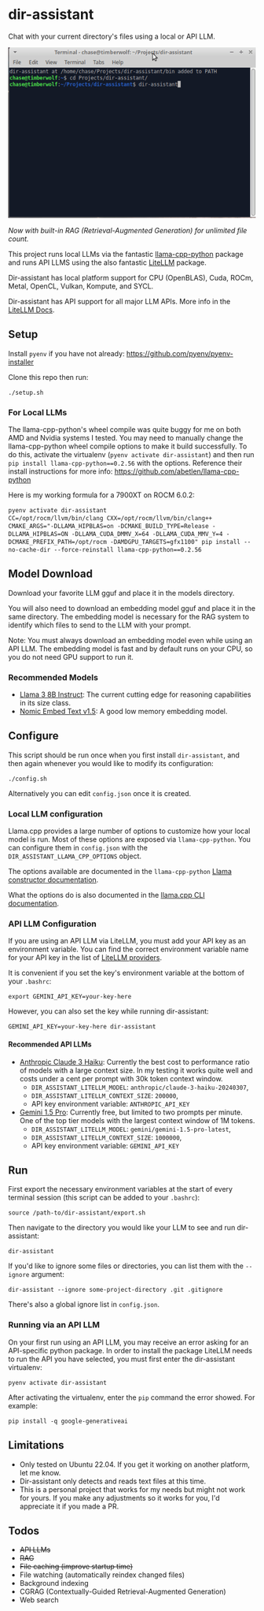 # dir-assistant

Chat with your current directory's files using a local or API LLM.

![Demo of dir-assistant being run](demo.gif)

*Now with built-in RAG (Retrieval-Augmented Generation) for unlimited file count.*

This project runs local LLMs via the fantastic [llama-cpp-python](https://github.com/abetlen/llama-cpp-python) package
and runs API LLMS using the also fantastic [LiteLLM](https://github.com/BerriAI/litellm) package.

Dir-assistant has local platform support for CPU (OpenBLAS), Cuda, ROCm, Metal, OpenCL, Vulkan, Kompute, and SYCL.

Dir-assistant has API support for all major LLM APIs. More info in the 
[LiteLLM Docs](https://docs.litellm.ai/docs/providers).

## Setup

Install `pyenv` if you have not already: https://github.com/pyenv/pyenv-installer

Clone this repo then run:
```
./setup.sh
```

### For Local LLMs

The llama-cpp-python's wheel compile was quite buggy for me on both AMD and Nvidia systems I tested.
You may need to manually change the llama-cpp-python wheel compile options to make it build successfully. 
To do this, activate the virtualenv (`pyenv activate dir-assistant`) and then run `pip install llama-cpp-python==0.2.56`
with the options. Reference their install instructions for more info: https://github.com/abetlen/llama-cpp-python

Here is my working formula for a 7900XT on ROCM 6.0.2:
```
pyenv activate dir-assistant
CC=/opt/rocm/llvm/bin/clang CXX=/opt/rocm/llvm/bin/clang++ CMAKE_ARGS="-DLLAMA_HIPBLAS=on -DCMAKE_BUILD_TYPE=Release -DLLAMA_HIPBLAS=ON -DLLAMA_CUDA_DMMV_X=64 -DLLAMA_CUDA_MMV_Y=4 -DCMAKE_PREFIX_PATH=/opt/rocm -DAMDGPU_TARGETS=gfx1100" pip install --no-cache-dir --force-reinstall llama-cpp-python==0.2.56
```

## Model Download

Download your favorite LLM gguf and place it in the models directory.

You will also need to download an embedding model gguf and place it in the same directory. The embedding model is 
necessary for the RAG system to identify which files to send to the LLM with your prompt.

Note: You must always download an embedding model even while using an API LLM. The embedding model is fast and by default
runs on your CPU, so you do not need GPU support to run it.

### Recommended Models

- [Llama 3 8B Instruct](https://huggingface.co/QuantFactory/Meta-Llama-3-8B-Instruct-GGUF): The current cutting edge for
reasoning capabilities in its size class.
- [Nomic Embed Text v1.5](https://huggingface.co/nomic-ai/nomic-embed-text-v1.5-GGUF): A good low memory embedding model.

## Configure

This script should be run once when you first install `dir-assistant`, and then again whenever you would
like to modify its configuration:

```
./config.sh
```

Alternatively you can edit `config.json` once it is created.

### Local LLM configuration

Llama.cpp provides a large number of options to customize how your local model is run. Most of these options are
exposed via `llama-cpp-python`. You can configure them in `config.json` with the `DIR_ASSISTANT_LLAMA_CPP_OPTIONS`
object.

The options available are documented in the `llama-cpp-python`
[Llama constructor documentation](https://llama-cpp-python.readthedocs.io/en/latest/api-reference/#llama_cpp.Llama).

What the options do is also documented in the 
[llama.cpp CLI documentation](https://github.com/ggerganov/llama.cpp/blob/master/examples/main/README.md).

### API LLM Configuration

If you are using an API LLM via LiteLLM, you must add your API key as an environment variable. You can find the correct
environment variable name for your API key in the list of [LiteLLM providers](https://docs.litellm.ai/docs/providers).

It is convenient if you set the key's environment variable at the bottom of your `.bashrc`:

```
export GEMINI_API_KEY=your-key-here
```

However, you can also set the key while running dir-assistant:

```
GEMINI_API_KEY=your-key-here dir-assistant
```

#### Recommended API LLMs

- [Anthropic Claude 3 Haiku](https://console.anthropic.com/dashboard): Currently the best cost to performance ratio
of models with a large context size. In my testing it works quite well and costs under a cent per prompt with 30k token
context window.
  - `DIR_ASSISTANT_LITELLM_MODEL`: `anthropic/claude-3-haiku-20240307`,
  - `DIR_ASSISTANT_LITELLM_CONTEXT_SIZE`: `200000`,
  - API key environment variable: `ANTHROPIC_API_KEY`
- [Gemini 1.5 Pro](https://ai.google.dev/pricing): Currently free, but limited to two prompts per minute. One of the 
top tier models with the largest context window of 1M tokens.
  - `DIR_ASSISTANT_LITELLM_MODEL`: `gemini/gemini-1.5-pro-latest`,
  - `DIR_ASSISTANT_LITELLM_CONTEXT_SIZE`: `1000000`,
  - API key environment variable: `GEMINI_API_KEY`

## Run

First export the necessary environment variables at the start of every terminal session
(this script can be added to your `.bashrc`):

```
source /path-to/dir-assistant/export.sh
```

Then navigate to the directory you would like your LLM to see and run dir-assistant:

```
dir-assistant
```

If you'd like to ignore some files or directories, you can list them with the `--ignore` argument:

```
dir-assistant --ignore some-project-directory .git .gitignore
```

There's also a global ignore list in `config.json`.

### Running via an API LLM

On your first run using an API LLM, you may receive an error asking for an API-specific python package.
In order to install the package LiteLLM needs to run the API you have selected, you must first enter
the dir-assistant virtualenv:

```
pyenv activate dir-assistant
```

After activating the virtualenv, enter the `pip` command the error showed. For example:

```
pip install -q google-generativeai
```

## Limitations

- Only tested on Ubuntu 22.04. If you get it working on another platform, let me know.
- Dir-assistant only detects and reads text files at this time.
- This is a personal project that works for my needs but might not work for yours. If you make any adjustments so it works for you, I'd appreciate it if you made a PR.

## Todos

- ~~API LLMs~~
- ~~RAG~~
- ~~File caching (improve startup time)~~
- File watching (automatically reindex changed files)
- Background indexing
- CGRAG (Contextually-Guided Retrieval-Augmented Generation)
- Web search
